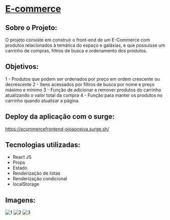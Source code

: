 # [E-commerce](https://ecommercefrontend-ojoaoneiva.surge.sh/)

## Sobre o Projeto:
O projeto consiste em construir o front-end de um E-Commerce com produtos relacionados à temática do espaço e galáxias, e que possuísse um carrinho de compras, filtros de busca e ordenamento dos produtos.

## Objetivos:
1 - Produtos que podem ser ordenados por preço em ordem crescente ou decrescente
2 - Itens acessados por filtros de busca por nome e preço máximo e mínimo
3 - Função de adicionar e remover produtos do carrinho atualizando o valor total da compra
4 - Função para manter os produtos no carrinho quando atualizar a página.

## Deploy da aplicação com o surge:
https://ecommercefrontend-ojoaoneiva.surge.sh/

## Tecnologias utilizadas:
- React JS
- Props
- Estado
- Renderização de listas
- Renderização condicional
- localStorage

## Imagens:

![1](https://github.com/ojoaoneiva/projeto-frontendreact/assets/122841627/7f1b879d-fe32-4005-9c93-3e3ac57de207)
![2](https://github.com/ojoaoneiva/projeto-frontendreact/assets/122841627/a20d1297-f1f7-4f18-bdb7-57e166f03e7d)
![3](https://github.com/ojoaoneiva/projeto-frontendreact/assets/122841627/98330ea0-feed-4ddc-b5a1-1c810ad9cba8)
